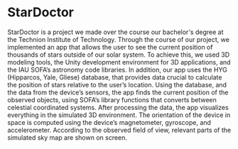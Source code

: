 # StarDoctor
StarDoctor is a project we made over the course our bachelor's degree at the Technion Institute of Technology. Through the course of our project, we implemented an app that allows the user to see the current position of thousands of stars outside of our solar system. To achieve this, we used 3D modeling tools, the Unity development environment for 3D applications, and the IAU SOFA’s astronomy code libraries. In addition, our app uses the HYG (Hipparcos, Yale, Gliese) database, that provides data crucial to calculate the position of stars relative to the user’s location. Using the database, and the data from the device’s sensors, the app finds the current position of the observed objects, using SOFA’s library functions that converts between celestial coordinated systems. After processing the data, the app visualizes everything in the simulated 3D environment. The orientation of the device in space is computed using the device’s magnetometer, gyroscope, and accelerometer. According to the observed field of view, relevant parts of the simulated sky map are shown on screen. 

